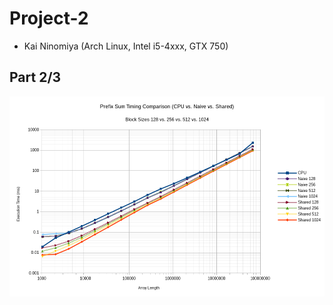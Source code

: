 Project-2
=========

* Kai Ninomiya (Arch Linux, Intel i5-4xxx, GTX 750)

Part 2/3
------

![Prefix Sum Timing Comparison (CPU vs. Naive vs. Shared)](prefix_sum_plot.png)
